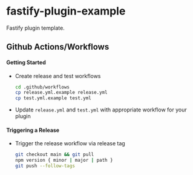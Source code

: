 # fastify-plugin-example

Fastify plugin template.

## Github Actions/Workflows

#### Getting Started

* Create release and test workflows
  ```sh
  cd .github/workflows
  cp release.yml.example release.yml
  cp test.yml.example test.yml
  ```
* Update `release.yml` and `test.yml` with appropriate workflow for your plugin

#### Triggering a Release

* Trigger the release workflow via release tag
  ```sh
  git checkout main && git pull
  npm version { minor | major | path }
  git push --follow-tags
  ```
